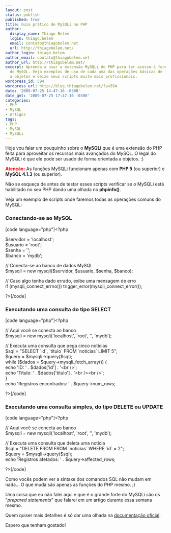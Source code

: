 ```yaml
---
layout: post
status: publish
published: true
title: Guia prático de MySQLi no PHP
author:
  display_name: Thiago Belem
  login: thiago.belem
  email: contato@thiagobelem.net
  url: http://thiagobelem.net/
author_login: thiago.belem
author_email: contato@thiagobelem.net
author_url: http://thiagobelem.net/
excerpt: Aprenda a usar a extensão MySQLi do PHP para ter acesso á funções avançadas
  do MySQL. Veja exemplos de uso de cada uma das operações básicas de fomra orientada
  a objetos e deixe seus scripts muito mais profissionais.
wordpress_id: 594
wordpress_url: http://blog.thiagobelem.net/?p=594
date: '2009-07-25 14:47:16 -0300'
date_gmt: '2009-07-25 17:47:16 -0300'
categories:
- PHP
- MySQL
- Artigos
tags:
- PHP
- MySQL
- MySQLi
---
```

<p>Hoje vou falar um pouquinho sobre o <strong>MySQLi</strong> que é uma extensão do PHP feita para aproveitar os recursos mais avançados do MySQL. O legal do MySQLi é que ele pode ser usado de forma orientada a objetos. :)</p>
<p><strong style="color: red">Atenção:</strong> As funções MySQLi funcionam apenas com <strong>PHP 5</strong> (ou superior) e <strong>MySQL 4.1.3</strong> (ou superior).</p>
<p>Não se esqueça de antes de testar esses scripts verificar se o MySQLi está habilitado no seu PHP dando uma olhada no <strong>phpinfo()</strong>.</p>
<p>Veja um exemplo de scripts onde faremos todas as operações comuns do MySQL:</p>
<h3>Conectando-se ao MySQL</h3>
<p>[code language="php"]&lt;?php</p>
<p>$servidor = 'localhost';<br />
$usuario = 'root';<br />
$senha = '';<br />
$banco = 'mydb';</p>
<p>// Conecta-se ao banco de dados MySQL<br />
$mysqli = new mysqli($servidor, $usuario, $senha, $banco);</p>
<p>// Caso algo tenha dado errado, exibe uma mensagem de erro<br />
if (mysqli_connect_errno()) trigger_error(mysqli_connect_error());</p>
<p>?&gt;[/code]</p>
<p></p>
<h3>Executando uma consulta do tipo SELECT</h3>
<p>[code language="php"]&lt;?php</p>
<p>// Aqui você se conecta ao banco<br />
$mysqli = new mysqli('localhost', 'root', '', 'mydb');</p>
<p>// Executa uma consulta que pega cinco notícias<br />
$sql = &quot;SELECT `id`, `titulo` FROM `noticias` LIMIT 5&quot;;<br />
$query = $mysqli-&gt;query($sql);<br />
while ($dados = $query-&gt;mysqli_fetch_array()) {<br />
	echo 'ID: ' . $dados['id'] . '&lt;br /&gt;';<br />
	echo 'Título: ' . $dados['titulo'] . '&lt;br /&gt;&lt;br /&gt;';<br />
}<br />
echo 'Registros encontrados: ' . $query-&gt;num_rows;</p>
<p>?&gt;[/code]</p>
<p></p>
<h3>Executando uma consulta simples, do tipo DELETE ou UPDATE</h3>
<p>[code language="php"]&lt;?php</p>
<p>// Aqui você se conecta ao banco<br />
$mysqli = new mysqli('localhost', 'root', '', 'mydb');</p>
<p>// Executa uma consulta que deleta uma notícia<br />
$sql = &quot;DELETE FROM FROM `noticias` WHERE `id` = 2&quot;;<br />
$query = $mysqli-&gt;query($sql);<br />
echo 'Registros afetados: ' . $query-&gt;affected_rows;</p>
<p>?&gt;[/code]</p>
<p>Como vocês podem ver a sintaxe dos comandos SQL não mudam em nada... O que muda são apenas as funções do PHP mesmo. ;)</p>
<p>Uma coisa que eu não falei aqui e que é o grande forte do MySQLi são os "<em>prepared statements</em>" que falarei em um artigo durante essa semana mesmo.</p>
<p>Quem quiser mais detalhes é só dar uma olhada na <a href="http://br2.php.net/manual/pt_BR/book.mysqli.php" target="_blank">documentação oficial</a>.</p>
<p>Espero que tenham gostado!</p>
